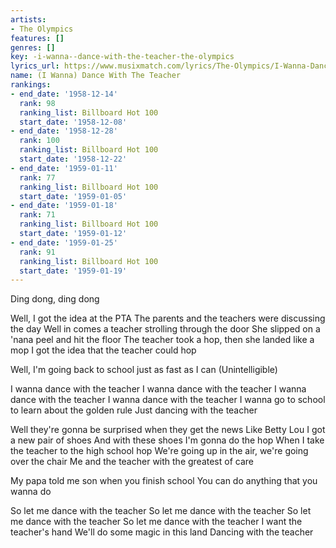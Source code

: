 ```yaml
---
artists:
- The Olympics
features: []
genres: []
key: -i-wanna--dance-with-the-teacher-the-olympics
lyrics_url: https://www.musixmatch.com/lyrics/The-Olympics/I-Wanna-Dance-with-the-Teacher
name: (I Wanna) Dance With The Teacher
rankings:
- end_date: '1958-12-14'
  rank: 98
  ranking_list: Billboard Hot 100
  start_date: '1958-12-08'
- end_date: '1958-12-28'
  rank: 100
  ranking_list: Billboard Hot 100
  start_date: '1958-12-22'
- end_date: '1959-01-11'
  rank: 77
  ranking_list: Billboard Hot 100
  start_date: '1959-01-05'
- end_date: '1959-01-18'
  rank: 71
  ranking_list: Billboard Hot 100
  start_date: '1959-01-12'
- end_date: '1959-01-25'
  rank: 91
  ranking_list: Billboard Hot 100
  start_date: '1959-01-19'
---
```

Ding dong, ding dong

Well, I got the idea at the PTA
The parents and the teachers were discussing the day
Well in comes a teacher strolling through the door
She slipped on a 'nana peel and hit the floor
The teacher took a hop, then she landed like a mop
I got the idea that the teacher could hop

Well, I'm going back to school just as fast as I can
(Unintelligible)

I wanna dance with the teacher
I wanna dance with the teacher
I wanna dance with the teacher
I wanna dance with the teacher
I wanna go to school to learn about the golden rule
Just dancing with the teacher

Well they're gonna be surprised when they get the news
Like Betty Lou I got a new pair of shoes
And with these shoes I'm gonna do the hop
When I take the teacher to the high school hop
We're going up in the air, we're going over the chair
Me and the teacher with the greatest of care

My papa told me son when you finish school
You can do anything that you wanna do

So let me dance with the teacher
So let me dance with the teacher
So let me dance with the teacher
So let me dance with the teacher
I want the teacher's hand
We'll do some magic in this land
Dancing with the teacher
